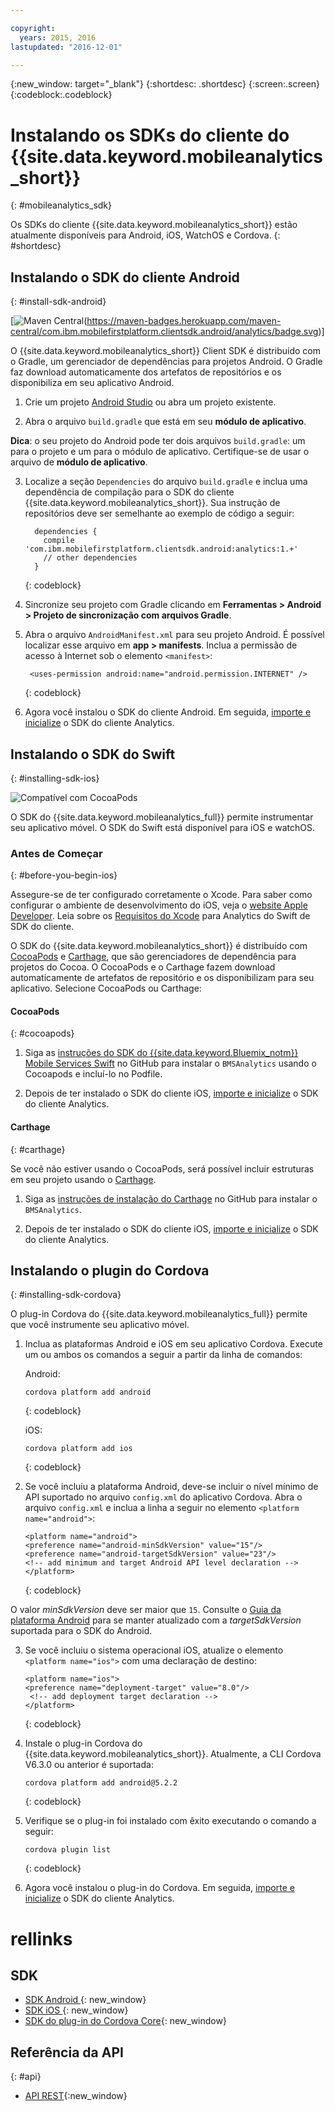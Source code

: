 ```yaml
---

copyright:
  years: 2015, 2016
lastupdated: "2016-12-01"

---
```

{:new_window: target="_blank"}
{:shortdesc: .shortdesc}
{:screen:.screen}
{:codeblock:.codeblock}

# Instalando os SDKs do cliente do {{site.data.keyword.mobileanalytics_short}}
{: #mobileanalytics_sdk}

Os SDKs do cliente {{site.data.keyword.mobileanalytics_short}}
estão atualmente disponíveis para Android, iOS, WatchOS e Cordova.
{: #shortdesc}

## Instalando o SDK do cliente Android
{: #install-sdk-android}

[![Maven Central](https://maven-badges.herokuapp.com/maven-central/com.ibm.mobilefirstplatform.clientsdk.android/analytics)(https://maven-badges.herokuapp.com/maven-central/com.ibm.mobilefirstplatform.clientsdk.android/analytics/badge.svg)]

O {{site.data.keyword.mobileanalytics_short}} Client SDK é distribuído com o Gradle, um gerenciador de dependências para projetos Android. O Gradle faz download automaticamente dos artefatos de repositórios e os disponibiliza em seu aplicativo Android.

1. Crie um projeto [Android Studio](http://developer.android.com/sdk/index.html) ou abra um projeto existente.

2. Abra o arquivo `build.gradle` que está em seu **módulo de aplicativo**.

  **Dica**: o seu projeto do Android pode ter dois arquivos `build.gradle`: um para o projeto e um para o módulo de aplicativo. Certifique-se de usar o arquivo de **módulo de aplicativo**.

3. Localize a seção `Dependencies` do arquivo `build.gradle` e inclua uma dependência de compilação para o SDK do cliente
{{site.data.keyword.mobileanalytics_short}}. Sua instrução de repositórios deve ser semelhante ao exemplo de código a seguir:

	```
      dependencies {
        compile 'com.ibm.mobilefirstplatform.clientsdk.android:analytics:1.+'
    	// other dependencies  
      }
  	```
  	{: codeblock}

4. Sincronize seu projeto com Gradle clicando em **Ferramentas &gt; Android &gt; Projeto de sincronização com arquivos Gradle**.

5. Abra o arquivo `AndroidManifest.xml` para seu projeto Android. É possível localizar esse arquivo em **app > manifests**. Inclua a permissão de acesso à Internet sob o elemento `<manifest>`:

	```
	 <uses-permission android:name="android.permission.INTERNET" />
   ```
   {: codeblock}
   
6. Agora você instalou o SDK do cliente Android. Em seguida, [importe e inicialize](sdk.html#initalize-ma-sdk) o SDK do cliente Analytics.   

## Instalando o SDK do Swift
{: #installing-sdk-ios}

![Compatível com CocoaPods](https://img.shields.io/cocoapods/v/BMSAnalytics.svg)

O SDK do {{site.data.keyword.mobileanalytics_full}} permite instrumentar seu aplicativo móvel. O SDK do Swift está disponível para iOS e watchOS.

### Antes de Começar
{: #before-you-begin-ios}

Assegure-se de ter configurado corretamente o Xcode. Para saber como configurar o ambiente de desenvolvimento do iOS, veja o [website Apple Developer](https://developer.apple.com/support/xcode/). Leia sobre os [Requisitos do Xcode](https://github.com/ibm-bluemix-mobile-services/bms-clientsdk-swift-analytics/tree/development#requirements)
para Analytics do Swift de SDK do cliente.

O SDK do {{site.data.keyword.mobileanalytics_short}} é distribuído com [CocoaPods](https://cocoapods.org/) e
[Carthage](https://github.com/Carthage/Carthage#getting-started), que são gerenciadores de dependência para projetos do Cocoa. O CocoaPods e o Carthage fazem download automaticamente de artefatos de repositório e os disponibilizam para seu aplicativo. Selecione CocoaPods ou Carthage:

#### CocoaPods
{: #cocoapods}

1. Siga as
[instruções do SDK do {{site.data.keyword.Bluemix_notm}} Mobile Services Swift](https://github.com/ibm-bluemix-mobile-services/bms-clientsdk-swift-analytics/tree/development#cocoapods) no
GitHub para instalar o `BMSAnalytics` usando o Cocoapods e incluí-lo no Podfile. 
	
2. Depois de ter instalado o SDK do cliente iOS, [importe e inicialize](sdk.html#initalize-ma-sdk) o SDK do cliente Analytics.   

#### Carthage
{: #carthage}

Se você não estiver usando o CocoaPods, será possível incluir estruturas em seu projeto
usando o [Carthage](https://github.com/Carthage/Carthage#if-youre-building-for-ios-tvos-or-watchos).

1. Siga as
[instruções
de instalação do Carthage](https://github.com/ibm-bluemix-mobile-services/bms-clientsdk-swift-analytics/tree/development#carthage) no GitHub para instalar o
`BMSAnalytics`.

2. Depois de ter instalado o SDK do cliente iOS, [importe e inicialize](sdk.html#initalize-ma-sdk) o SDK do cliente Analytics.

## Instalando o plugin do Cordova
{: #installing-sdk-cordova}

O plug-in Cordova do {{site.data.keyword.mobileanalytics_full}} permite que você
instrumente seu aplicativo móvel. 

1. Inclua as plataformas Android e iOS em seu aplicativo Cordova. Execute um ou ambos os comandos a seguir a partir da linha de comandos:
   
   Android:

	 ```
	 cordova platform add android
	 ```
	 {: codeblock}
	
   iOS:
   	
	```
	cordova platform add ios
	```
   {: codeblock}
	
2. Se você incluiu a plataforma Android, deve-se incluir o nível mínimo de API suportado no arquivo `config.xml` do aplicativo Cordova. Abra o arquivo `config.xml` e inclua a linha a seguir no elemento `<platform name="android">`:

	```
	<platform name="android">  
  	<preference name="android-minSdkVersion" value="15"/>
  	<preference name="android-targetSdkVersion" value="23"/>
  	<!-- add minimum and target Android API level declaration -->
  	</platform>
	```
   {: codeblock}

 O valor *minSdkVersion* deve ser maior que `15`. Consulte o
[Guia da plataforma Android](https://cordova.apache.org/docs/en/latest/guide/platforms/android/) para se manter atualizado com a
*targetSdkVersion* suportada para o SDK do Android.

3. Se você incluiu o sistema operacional iOS, atualize o elemento `<platform name="ios">` com uma declaração de destino:

	```
	<platform name="ios">
    <preference name="deployment-target" value="8.0"/>
     <!-- add deployment target declaration -->
  	</platform>
	```
	{: codeblock}

4. Instale o plug-in Cordova do {{site.data.keyword.mobileanalytics_short}}. Atualmente, a CLI Cordova V6.3.0 ou anterior é suportada:

 	```
	cordova platform add android@5.2.2
	```
	{: codeblock}

5. Verifique se o plug-in foi instalado com êxito executando o comando a seguir:
	
	```
	cordova plugin list
	```
	{: codeblock}
	
6. Agora você instalou o plug-in do Cordova. Em seguida, [importe e inicialize](sdk.html#initalize-ma-sdk) o SDK do cliente Analytics.

# rellinks

## SDK
* [SDK Android ](https://github.com/ibm-bluemix-mobile-services/bms-clientsdk-android-analytics){: new_window}  
* [SDK iOS ](https://github.com/ibm-bluemix-mobile-services/bms-clientsdk-swift-analytics){: new_window}
* [SDK do
plug-in do Cordova Core](https://www.npmjs.com/package/bms-core){: new_window}

## Referência da API
{: #api}
* [API REST](https://mobile-analytics-dashboard.{DomainName}/analytics-service/){:new_window}
